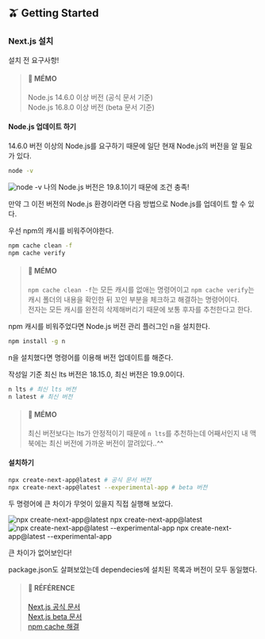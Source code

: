 ## 🫒 Getting Started

### Next.js 설치

설치 전 요구사항!

> #### 🍒 MÉMO
> Node.js 14.6.0 이상 버전 (공식 문서 기준)  
> Node.js 16.8.0 이상 버전 (beta 문서 기준)

#### **Node.js 업데이트 하기**

14.6.0 버전 이상의 Node.js를 요구하기 때문에 일단 현재 Node.js의 버전을 알 필요가 있다.

```bash
node -v
```

![node -v](https://img1.daumcdn.net/thumb/R1280x0/?scode=mtistory2&fname=https%3A%2F%2Fblog.kakaocdn.net%2Fdn%2FbRbOe6%2Fbtr9zNLqHbO%2F3IDEAI7ccpv07LPSNaz8Hk%2Fimg.png)
나의 Node.js 버전은 19.8.1이기 때문에 조건 충족!

만약 그 이전 버전의 Node.js 환경이라면 다음 방법으로 Node.js를 업데이트 할 수 있다.

우선 npm의 캐시를 비워주어야한다.

```bash
npm cache clean -f
npm cache verify
```

> #### 🍒 MÉMO
> `npm cache clean -f`는 모든 캐시를 없애는 명령어이고 `npm cache verify`는 캐시 폴더의 내용을 확인한 뒤 꼬인 부분을 체크하고 해결하는 명령어이다.  
> 전자는 모든 캐시를 완전히 삭제해버리기 때문에 보통 후자를 추천한다고 한다.

npm 캐시를 비워주었다면 Node.js 버전 관리 플러그인 n을 설치한다.

```bash
npm install -g n
```

n을 설치했다면 명령어를 이용해 버전 업데이트를 해준다.

작성일 기준 최신 lts 버전은 18.15.0, 최신 버전은 19.9.0이다.

```bash
n lts # 최신 lts 버전
n latest # 최신 버전
```

> #### 🍒 MÉMO
> 최신 버전보다는 lts가 안정적이기 때문에 `n lts`를 추천하는데 어째서인지 내 맥북에는 최신 버전에 가까운 버전이 깔려있다..^^

#### **설치하기**

```bash
npx create-next-app@latest # 공식 문서 버전
npx create-next-app@latest --experimental-app # beta 버전
```

두 명령어에 큰 차이가 무엇이 있을지 직접 실행해 보았다.

![npx create-next-app@latest](https://img1.daumcdn.net/thumb/R1280x0/?scode=mtistory2&fname=https%3A%2F%2Fblog.kakaocdn.net%2Fdn%2FbiSOE9%2Fbtr9AatfYon%2FKhBAabj889R274kuxodja1%2Fimg.png)
npx create-next-app@latest
![npx create-next-app@latest --experimental-app](https://img1.daumcdn.net/thumb/R1280x0/?scode=mtistory2&fname=https%3A%2F%2Fblog.kakaocdn.net%2Fdn%2F8Gihc%2Fbtr9BY6Dso2%2FmAJklFutiTpK1zkkiFQ9LK%2Fimg.png)
npx create-next-app@latest --experimental-app

큰 차이가 없어보인다!

package.json도 살펴보았는데 dependecies에 설치된 목록과 버전이 모두 동일했다.

> #### 🐰 RÉFÉRENCE
> [Next.js 공식 문서](https://nextjs.org/docs "Next.js 공식 문서")  
> [Next.js beta 문서](https://beta.nextjs.org/docs/installation "Next.js beta 문서")  
> [npm cache 해결](https://icerabbit.tistory.com/78 "npm cache 해결")
